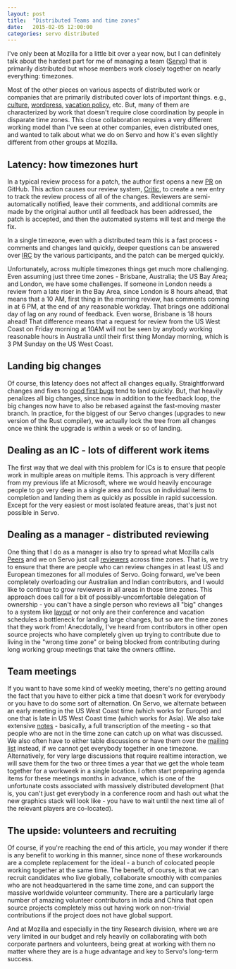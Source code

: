 ```yaml
---
layout: post
title:  "Distributed Teams and time zones"
date:   2015-02-05 12:00:00
categories: servo distributed
---
```


I've only been at Mozilla for a little bit over a year now, but I can definitely talk about the hardest part for me of managing a team ([Servo](https://github.com/servo/servo)) that is primarily distributed but whose members work closely together on nearly everything: timezones.

Most of the other pieces on various aspects of distributed work or companies that are primarily distributed cover lots of important things. e.g., [culture](http://blog.fogcreek.com/maintaining-company-culture-in-a-distributed-world-part-1/), [wordpress](http://smile.amazon.com/Year-Without-Pants-WordPress-com-Future-ebook/dp/B00DVJXI4M), [vacation policy](http://www.paperplanes.de/2014/12/10/from-open-to-minimum-vacation-policy.html), etc. But, many of them are characterized by work that doesn't require close coordination by people in disparate time zones. This close collaboration requires a very different working model than I've seen at other companies, even distributed ones, and wanted to talk about what we do on Servo and how it's even slightly different from other groups at Mozilla.

## Latency: how timezones hurt

In a typical review process for a patch, the author first opens a new [PR](https://github.com/servo/servo/pulls) on GitHub. This action causes our review system, [Critic](https://critic.hoppipolla.co.uk/tutorial), to create a new entry to track the review process of all of the changes. Reviewers are semi-automatically notified, leave their comments, and additional commits are made by the original author until all feedback has been addressed, the patch is accepted, and then the automated systems will test and merge the fix.

In a single timezone, even with a distributed team this is a fast process - comments and changes land quickly, deeper questions can be answered over [IRC](http://logbot.glob.com.au/?c=mozilla%23servo) by the various participants, and the patch can be merged quickly.

Unfortunately, across multiple timezones things get much more challenging. Even assuming just three time zones - Brisbane, Australia; the US Bay Area; and London, we have some challenges. If someone in London needs a review from a late riser in the Bay Area, since London is 8 hours ahead, that means that a 10 AM, first thing in the morning review, has comments coming in at 6 PM, at the end of any reasonable workday. That brings one additional day of lag on any round of feedback. Even worse, Brisbane is 18 hours ahead! That difference means that a request for review from the US West Coast on Friday morning at 10AM will not be seen by anybody working reasonable hours in Australia until their first thing Monday morning, which is 3 PM Sunday on the US West Coast.

## Landing big changes

Of course, this latency does not affect all changes equally. Straightforward changes and fixes to [good first bugs](https://github.com/servo/servo/issues?q=is%3Aopen+is%3Aissue+label%3AE-easy) tend to land quickly. But, that heavily penalizes all big changes, since now in addition to the feedback loop, the big changes now have to also be rebased against the fast-moving master branch. In practice, for the biggest of our Servo changes (upgrades to new version of the Rust compiler), we actually lock the tree from all changes once we think the upgrade is within a week or so of landing.

## Dealing as an IC - lots of different work items

The first way that we deal with this problem for ICs is to ensure that people work in multiple areas on multiple items. This approach is very different from my previous life at Microsoft, where we would heavily encourage people to go very deep in a single area and focus on individual items to completion and landing them as quickly as possible in rapid succession. Except for the very easiest or most isolated feature areas, that's just not possible in Servo.

## Dealing as a manager - distributed reviewing

One thing that I do as a manager is also try to spread what Mozilla calls [Peers](https://www.mozilla.org/hacking/module-ownership.html) and we on Servo just call [reviewers](https://github.com/servo/servo/wiki/Governance) across time zones. That is, we try to ensure that there are people who can review changes in at least US and European timezones for all modules of Servo. Going forward, we've been completely overloading our Australian and Indian contributors, and I would like to continue to grow reviewers in all areas in those time zones. This approach does call for a bit of possibly-uncomfortable delegation of ownership - you can't have a single person who reviews all "big" changes to a system like [layout](https://github.com/servo/servo/tree/master/components/layout) or not only are their conference and vacation schedules a bottleneck for landing large changes, but so are the time zones that they work from! Anecdotally, I've heard from contributors in other open source projects who have completely given up trying to contribute due to living in the "wrong time zone" or being blocked from contributing during long working group meetings that take the owners offline.

## Team meetings

If you want to have some kind of weekly meeting, there's no getting around the fact that you have to either pick a time that doesn't work for everybody or you have to do some sort of alternation. On Servo, we alternate between an early meeting in the US West Coast time (which works for Europe) and one that is late in US West Coast time (which works for Asia). We also take extensive [notes](https://github.com/servo/servo/wiki/Meetings) - basically, a full transcription of the meeting - so that people who are not in the time zone can catch up on what was discussed. We also often have to either table discussions or have them over the [mailing list](https://lists.mozilla.org/listinfo/dev-servo) instead, if we cannot get everybody together in one timezone. Alternatively, for very large discussions that require realtime interaction, we will save them for the two or three times a year that we get the whole team together for a workweek in a single location. I often start preparing agenda items for these meetings months in advance, which is one of the unfortunate costs associated with massively distributed development (that is, you can't just get everybody in a conference room and hash out what the new graphics stack will look like - you have to wait until the next time all of the relevant players are co-located).

## The upside: volunteers and recruiting

Of course, if you're reaching the end of this article, you may wonder if there is any benefit to working in this manner, since none of these workarounds are a complete replacement for the ideal - a bunch of colocated people working together at the same time. The benefit, of course, is that we can recruit candidates who live globally, collaborate smoothly with companies who are not headquartered in the same time zone, and can support the massive worldwide volunteer community. There are a particularly large number of amazing volunteer contributors in India and China that open source projects completely miss out having work on non-trivial contributions if the project does not have global support.

And at Mozilla and especially in the tiny Research division, where we are very limited in our budget and rely heavily on collaborating with both corporate partners and volunteers, being great at working with them no matter where they are is a huge advantage and key to Servo's long-term success.
